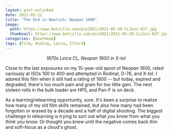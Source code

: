 ```yaml
---
layout: post-unlinked
date: 2021-05-22
title: "The End is Nearish: Neopan 1600"
image:
  path: https://www.botzilla.com/pix2021/2021-05-20-CLJazz-027.jpg
  thumbnail: https://www.botzilla.com/pix2021/2021-05-20-CLJazz-027.jpg
categories: [GearHead]
tags: [Film, Analog, Leica, Ilford]
---
```


<center><i>1970s Leica CL, Neopan 1600 in X-tol</i></center>

Close to the last exposures on my 15-year-old spool of Neopan 1600, rated variously at ISOs 100 to 400 and attempted in Rodinal, D-76, and X-tol. I adored this film when it still had a rating of 1600 -- but today, expired and degraded, there's too much pain and grain for too little gain. The next sixteen rolls in the bulk loader are HP5, and Pan-F is on deck.

As a learning/relearning opportunity, sure. It's been a surprise to realize how many of my old film skills remained, but also how many had been forgotten or erased by a decade and a half of digital shooting. The biggest challenge in relearning is trying to sort out what you know from what you _think_ you know. Or thought you knew until the negative comes back thin and soft-focus as a cloud's ghost.


